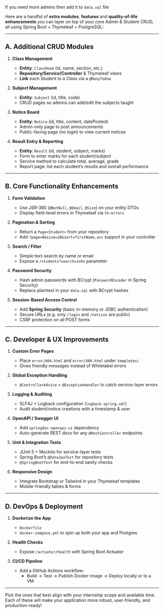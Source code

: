 If you need more admins then add it to ```data.sql``` file


Here are a handful of **extra modules**, **features** and **quality-of-life enhancements** you can layer on top of your core Admin & Student CRUD, all using Spring Boot + Thymeleaf + PostgreSQL:

---

## A. Additional CRUD Modules

1. **Class Management**  
   - **Entity**: `ClassRoom` (id, name, section, etc.)  
   - **Repository/Service/Controller** & Thymeleaf views  
   - **Link** each Student to a Class via a `@ManyToOne`  

2. **Subject Management**  
   - **Entity**: `Subject` (id, title, code)  
   - CRUD pages so admins can add/edit the subjects taught  

3. **Notice Board**  
   - **Entity**: `Notice` (id, title, content, datePosted)  
   - Admin-only page to post announcements  
   - Public-facing page (no login) to view current notices  

4. **Result Entry & Reporting**  
   - **Entity**: `Result` (id, student, subject, marks)  
   - Form to enter marks for each student/subject  
   - Service method to calculate total, average, grade  
   - Report page: list each student’s results and overall performance  

---

## B. Core Functionality Enhancements

1. **Form Validation**  
   - Use JSR-380 (`@NotNull`, `@Email`, `@Size`) on your entity DTOs  
   - Display field-level errors in Thymeleaf via `th:errors`  

2. **Pagination & Sorting**  
   - Return a `Page<Student>` from your repository  
   - Add `?page=0&size=20&sort=firstName,asc` support in your controller  

3. **Search / Filter**  
   - Simple text-search by name or email  
   - Expose a `/students?search=John` parameter  

4. **Password Security**  
   - Hash admin passwords with BCrypt (`PasswordEncoder` in Spring Security)  
   - Replace plaintext in your `data.sql` with BCrypt hashes  

5. **Session-Based Access Control**  
   - Add **Spring Security** (basic in-memory or JDBC authentication)  
   - Secure URLs (e.g. only `/login` and `/notices` are public)  
   - CSRF protection on all POST forms  

---

## C. Developer & UX Improvements

1. **Custom Error Pages**  
   - Place `error/404.html` and `error/500.html` under `templates/`  
   - Gives friendly messages instead of Whitelabel errors  

2. **Global Exception Handling**  
   - `@ControllerAdvice` + `@ExceptionHandler` to catch service-layer errors  

3. **Logging & Auditing**  
   - SLF4J + Logback configuration (`logback-spring.xml`)  
   - Audit student/notice creations with a timestamp & user  

4. **OpenAPI / Swagger UI**  
   - Add `springdoc-openapi-ui` dependency  
   - Auto-generate REST docs for any `@RestController` endpoints  

5. **Unit & Integration Tests**  
   - JUnit 5 + Mockito for service-layer tests  
   - Spring Boot’s `@DataJpaTest` for repository tests  
   - `@SpringBootTest` for end-to-end sanity checks  

6. **Responsive Design**  
   - Integrate Bootstrap or Tailwind in your Thymeleaf templates  
   - Mobile-friendly tables & forms  

---

## D. DevOps & Deployment

1. **Dockerize the App**  
   - `Dockerfile`  
   - `docker-compose.yml` to spin up both your app and Postgres  

2. **Health Checks**  
   - Expose `/actuator/health` with Spring Boot Actuator  

3. **CI/CD Pipeline**  
   - Add a GitHub Actions workflow:  
     - Build → Test → Publish Docker image → Deploy locally or to a VM  

---

Pick the ones that best align with your internship scope and available time. Each of these will make your application more robust, user-friendly, and production-ready!